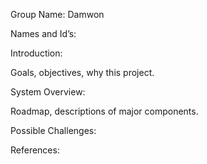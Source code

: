 Group Name: Damwon

Names and Id’s: 

Introduction:

Goals, objectives, why this project.

System Overview:

Roadmap, descriptions of major components.

Possible Challenges:

References: 
